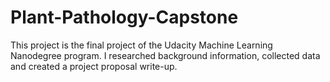 # Plant-Pathology-Capstone
This project is the final project of the Udacity Machine Learning Nanodegree program. I researched background information, collected data and created a project proposal write-up. 
